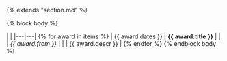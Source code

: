 {% extends "section.md" %}

{% block body %}

|   |
|---|---|
{% for award in items %}
| <span class="dates">{{ award.dates }}</span> | **{{ award.title }}** |
| | _{{ award.from }}_ |
| | {{ award.descr }} |
{% endfor %}
{% endblock body %}
